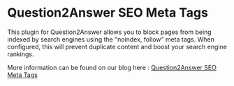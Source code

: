 # Question2Answer SEO Meta Tags

This plugin for Question2Answer allows you to block pages from being indexed by search engines using the “noindex, follow” meta tags. When configured, this will prevent duplicate content and boost your search engine rankings.

More information can be found on our blog here : [Question2Answer SEO Meta Tags](http://qcybb.com/question2answer-seo-meta-tags/)
